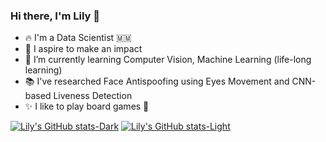 ### Hi there, I'm Lily 👋 
- 🔥 I'm a Data Scientist  🇲🇲
- 🙋 I aspire to make an impact
- 🌌 I’m currently learning Computer Vision, Machine Learning (life-long learning) 
- 📚 I've researched Face Antispoofing using Eyes Movement and CNN-based Liveness Detection
- ✨ I like to play board games 🤔
<!--
**PhooPyae/PhooPyae** is a ✨ _special_ ✨ repository because its `README.md` (this file) appears on your GitHub profile.

Here are some ideas to get you started:

- 🔭 I’m currently working as a Solution Architect but I'd love to be an AI Engineer
- 🌱 I’m currently learning Machine Learning, Data Scientist
- 👯 I’m looking to collaborate on ...
- 🤔 I’m looking for help with ...
- 💬 Ask me about ...
- 📫 How to reach me: ...
- 😄 Pronouns: ...
- ⚡ Fun fact: ...
-->

[![Lily's GitHub stats-Dark](https://git-stats-taupe.vercel.app/api?username=PhooPyae&show_icons=true&theme=dark#gh-dark-mode-only)](https://github.com/anuraghazra/github-readme-stats#gh-dark-mode-only)
[![Lily's GitHub stats-Light](https://git-stats-taupe.vercel.app/api?username=PhooPyae&show_icons=true&theme=default#gh-light-mode-only)](https://github.com/anuraghazra/github-readme-stats#gh-light-mode-only)

<!--![Top Langs](https://git-stats-taupe.vercel.app/api/top-langs/?username=PhooPyae&layout=compact)
